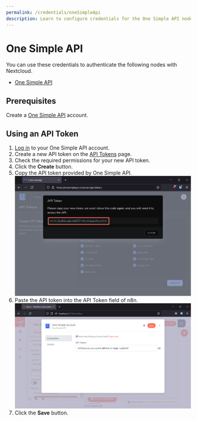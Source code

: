 ```yaml
---
permalink: /credentials/oneSimpleApi
description: Learn to configure credentials for the One Simple API node in n8n
---
```


# One Simple API

You can use these credentials to authenticate the following nodes with Nextcloud.
- [One Simple API](../../nodes-library/nodes/OneSimpleApi/README.md)

## Prerequisites

Create a [One Simple API](https://onesimpleapi.com/register) account.

## Using an API Token

1. [Log in](https://onesimpleapi.com/login) to your One Simple API account.
2. Create a new API token on the [API Tokens](https://onesimpleapi.com/user/api-tokens) page.
3. Check the required permissions for your new API token.
4. Click the **Create** button.
5. Copy the API token provided by One Simple API.
![The API token shown on the One Simple API website](./one_simple_api_website.png)
6. Paste the API token into the API Token field of n8n.
![The API token field in n8n](./one_simple_api_n8n_credentials.png)
7. Click the **Save** button.
